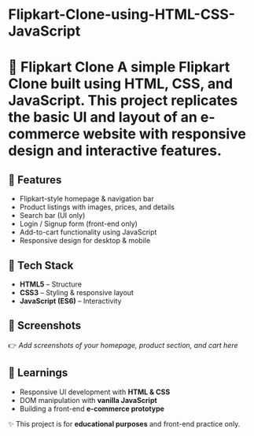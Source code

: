 # Flipkart-Clone-using-HTML-CSS-JavaScript
# 🛒 Flipkart Clone    A simple **Flipkart Clone** built using **HTML, CSS, and JavaScript**.   This project replicates the basic **UI and layout of an e-commerce website** with responsive design and interactive features.

## 🚀 Features  
- Flipkart-style homepage & navigation bar  
- Product listings with images, prices, and details  
- Search bar (UI only)  
- Login / Signup form (front-end only)  
- Add-to-cart functionality using JavaScript  
- Responsive design for desktop & mobile  

## 📂 Tech Stack  
- **HTML5** – Structure  
- **CSS3** – Styling & responsive layout  
- **JavaScript (ES6)** – Interactivity  

## 📸 Screenshots  
👉 *Add screenshots of your homepage, product section, and cart here*  

## 🎯 Learnings  
- Responsive UI development with **HTML & CSS**  
- DOM manipulation with **vanilla JavaScript**  
- Building a front-end **e-commerce prototype**  


✨ This project is for **educational purposes** and front-end practice only.  
